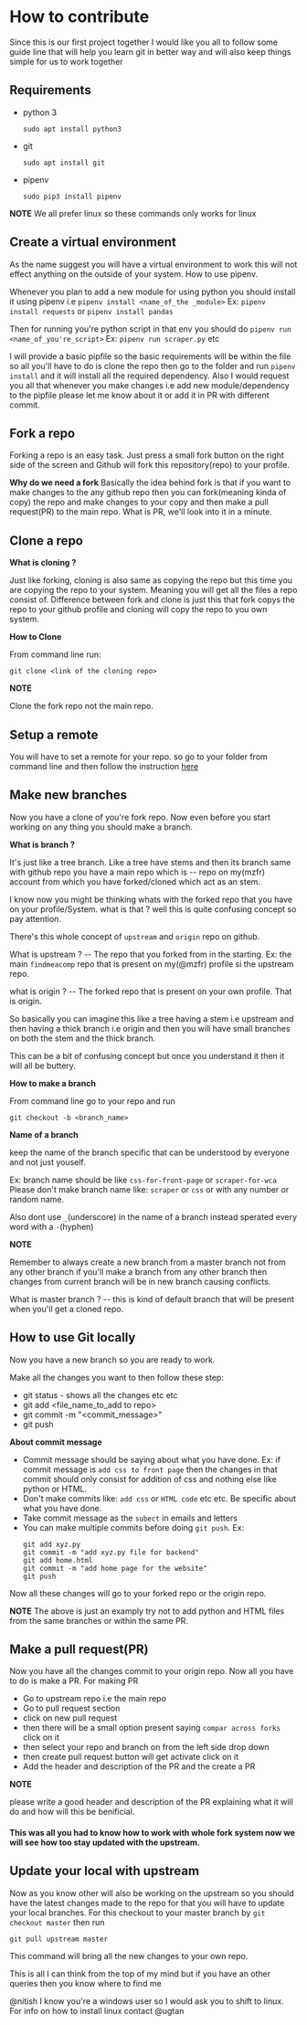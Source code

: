 # How to contribute

Since this is our first project together I would like you all to follow some guide line that will help you learn git in better way and will also keep things simple for us to work together

## Requirements

* python 3
    ```
    sudo apt install python3
    ```
* git
    ```
    sudo apt install git
    ```
* pipenv
    ```
    sudo pip3 install pipenv
    ```
__NOTE__
We all prefer linux so these commands only works for linux

## Create a virtual environment

As the name suggest you will have a virtual environment to work this will not effect anything on the outside of your system.
How to use pipenv.

Whenever you plan to add a new module for using python you should install it using pipenv i.e `pipenv install <name_of_the _module>`
Ex: `pipenv install requests` or `pipenv install pandas`

Then for running you're python script in that env you should do `pipenv run <name_of_you're_script>` Ex: `pipenv run scraper.py` etc

I will provide a basic pipfile so the basic requirements will be within the file so all you'll have to do is clone the repo then go to the folder and run `pipenv install` and it will install all the required dependency.
Also I would request you all that whenever you make changes i.e add new module/dependency to the pipfile please let me know about it or add it in PR with different commit.

## Fork a repo

Forking a repo is an easy task. Just press a small fork button on the right side of the screen and Github will fork this repository(repo) to your profile.

**Why do we need a fork**
 Basically the idea behind fork is that if you want to make changes to the any github repo then you can fork(meaning kinda of copy) the repo and make changes to your copy and then make a pull request(PR) to the main repo.
 What is PR, we'll look into it in a minute.

## Clone a repo

**What is cloning ?**

Just like forking, cloning is also same as copying the repo but this time you are copying the repo to your system. Meaning you will get all the files a repo consist of. Difference between fork and clone is just this that fork copys the repo to your github profile and cloning will copy the repo to you own system.

**How to Clone**

From command line run:

```
git clone <link of the cloning repo>
```

__NOTE__

Clone the fork repo not the main repo.

## Setup a remote

You will have to set a remote for your repo. so go to your folder from command line and then follow the instruction [here](https://help.github.com/articles/configuring-a-remote-for-a-fork/)


## Make new branches

Now you have a clone of you're fork repo. Now even before you start working on any thing you should make a branch.

**What is branch ?**

It's just like a tree branch. Like a tree have stems and then its branch same with github repo you have a main repo which is -- repo on my(mzfr) account from which you have forked/cloned which act as an stem.

I know now you might be thinking whats with the forked repo that you have on your profile/System. what is that ? well this is quite confusing concept so pay attention.

There's this whole concept of `upstream` and `origin` repo on github.

What is upstream ? -- The repo that you forked from in the starting. Ex: the main `findmeacomp` repo that is present on my(@mzfr) profile si the upstream repo.

what is origin ? -- The forked repo that is present on your own profile. That is origin.

So basically you can imagine this like a tree having a stem i.e upstream and then having a thick branch i.e origin and then you will have small branches on both the stem and the thick branch.

This can be a bit of confusing concept but once you understand it then it will all be buttery.

**How to make a branch**

From command line go to your repo and run

```
git checkout -b <branch_name>
```

**Name of a branch**

keep the name of the branch specific that can be understood by everyone and not just youself.

Ex: branch name should be like `css-for-front-page` or `scraper-for-wca`
Please don't make branch name like: `scraper` or `css` or with any number or random name.

Also dont use `_`(underscore) in the name of a branch instead sperated every word with a `-`(hyphen)

__NOTE__

Remember to always create a new branch from a master branch not from any other branch if you'll make a branch from any other branch then changes from current branch will be in new branch causing conflicts.

What is master branch ? -- this is kind of default branch that will be present when you'll get a cloned repo.


## How to use Git locally

Now you have a new branch so you are ready to work.

Make all the changes you want to then follow these step:
* git status - shows all the changes etc etc
* git add <file_name_to_add to repo>
* git commit -m "<commit_message>"
* git push

**About commit message**

* Commit message should be saying about what you have done. Ex:
    if commit message is `add css to front page` then the changes in that commit should only consist for addition of css and nothing else like python or HTML.
* Don't make commits like: `add css` or `HTML code` etc etc. Be specific about what you have done.
* Take commit message as the `subect` in emails and letters
* You can make multiple commits before doing `git push`. Ex:
    ```
    git add xyz.py
    git commit -m "add xyz.py file for backend"
    git add home.html
    git commit -m "add home page for the website"
    git push
    ```
Now all these changes will go to your forked repo or the origin repo.

__NOTE__
The above is just an examply try not to add python and HTML files from the same branches or within the same PR.

## Make a pull request(PR)

Now you have all the changes commit to your origin repo. Now all you have to do is make a PR.
For making PR
* Go to upstream repo i.e the main repo
* Go to pull request section
* click on new pull request
* then there will be a small option present saying `compar across forks` click on it
* then select your repo and branch on from the left side drop down
* then create pull request button will get activate click on it
* Add the header and description of the PR and the create a PR

__NOTE__

please write a good header and description of the PR explaining what it will do and how will this be benificial.

#### This was all you had to know how to work with whole fork system now we will see how too stay updated with the upstream.

## Update your local with upstream

Now as you know other will also be working on the upstream so you should have the latest changes made to the repo for that you will have to update your local branches.
For this checkout to your master branch by `git checkout master` then run
```
git pull upstream master
```

This command will bring all the new changes to your own repo.

This is all I can think from the top of my mind but if you have an other queries then you know where to find me

@nitish I know you're a windows user so I would ask you to shift to linux. For info on how to install linux contact @ugtan
